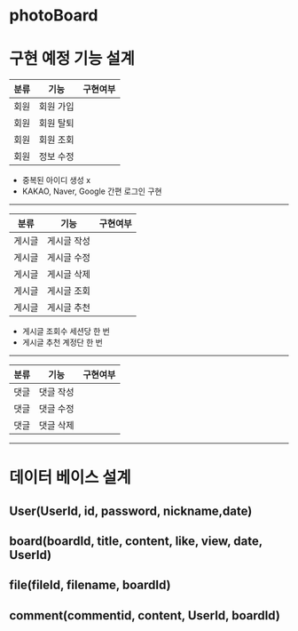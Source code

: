 # photoBoard

<h1>구현 예정 기능 설계</h1>

|분류|기능|구현여부|
|------|---|---|
|회원|회원 가입||
|회원|회원 탈퇴||
|회원|회원 조회||
|회원|정보 수정||

* 중복된 아이디 생성 x
* KAKAO, Naver, Google 간편 로그인 구현

--------------------------------------

|분류|기능|구현여부|
|------|---|---|
|게시글|게시글 작성||
|게시글|게시글 수정||
|게시글|게시글 삭제||
|게시글|게시글 조회||
|게시글|게시글 추천||

* 게시글 조회수 세션당 한 번 
* 게시글 추천 계정단 한 번
  
--------------------------------------

|분류|기능|구현여부|
|------|---|---|
|댓글|댓글 작성||
|댓글|댓글 수정||
|댓글|댓글 삭제||

--------------------------------------
# 데이터 베이스 설계 
## User(UserId, id, password, nickname,date)
## board(boardId, title, content, like, view, date, UserId)
## file(fileId, filename, boardId)
## comment(commentid, content, UserId, boardId) 

